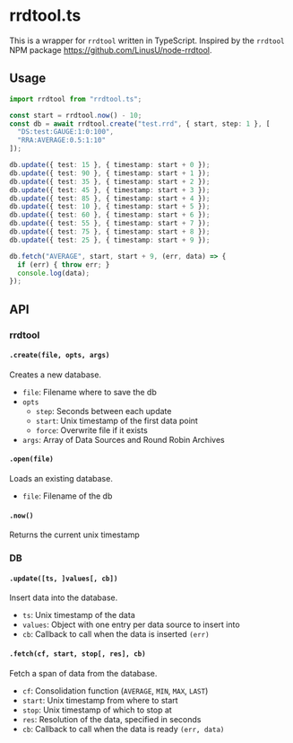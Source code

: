 
# rrdtool.ts

This is a wrapper for `rrdtool` written in TypeScript. Inspired by the `rrdtool` NPM package https://github.com/LinusU/node-rrdtool.

## Usage

```ts
import rrdtool from "rrdtool.ts";

const start = rrdtool.now() - 10;
const db = await rrdtool.create("test.rrd", { start, step: 1 }, [
  "DS:test:GAUGE:1:0:100",
  "RRA:AVERAGE:0.5:1:10"
]);

db.update({ test: 15 }, { timestamp: start + 0 });
db.update({ test: 90 }, { timestamp: start + 1 });
db.update({ test: 35 }, { timestamp: start + 2 });
db.update({ test: 45 }, { timestamp: start + 3 });
db.update({ test: 85 }, { timestamp: start + 4 });
db.update({ test: 10 }, { timestamp: start + 5 });
db.update({ test: 60 }, { timestamp: start + 6 });
db.update({ test: 55 }, { timestamp: start + 7 });
db.update({ test: 75 }, { timestamp: start + 8 });
db.update({ test: 25 }, { timestamp: start + 9 });

db.fetch("AVERAGE", start, start + 9, (err, data) => {
  if (err) { throw err; }
  console.log(data);
});
```

## API

### rrdtool

#### `.create(file, opts, args)`

Creates a new database.

 - `file`: Filename where to save the db
 - `opts`
   - `step`: Seconds between each update
   - `start`: Unix timestamp of the first data point
   - `force`: Overwrite file if it exists
 - `args`: Array of Data Sources and Round Robin Archives

#### `.open(file)`

Loads an existing database.

 - `file`: Filename of the db

#### `.now()`

Returns the current unix timestamp

### DB

#### `.update([ts, ]values[, cb])`

Insert data into the database.

 - `ts`: Unix timestamp of the data
 - `values`: Object with one entry per data source to insert into
 - `cb`: Callback to call when the data is inserted `(err)`

#### `.fetch(cf, start, stop[, res], cb)`

Fetch a span of data from the database.

 - `cf`: Consolidation function (`AVERAGE`, `MIN`, `MAX`, `LAST`)
 - `start`: Unix timestamp from where to start
 - `stop`: Unix timestamp of which to stop at
 - `res`: Resolution of the data, specified in seconds
 - `cb`: Callback to call when the data is ready `(err, data)`
